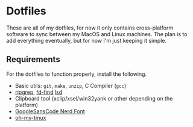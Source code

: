 # Dotfiles

These are all of my dotfiles, for now it only contains cross-platform software to sync between my MacOS and Linux machines. The plan is to add everything eventually, but for now I'm just keeping it simple.


## Requirements
For the dotfiles to function properly, install the following.

- Basic utils: `git`, `make`, `unzip`, C Compiler (`gcc`)
- [ripgrep](https://github.com/BurntSushi/ripgrep#installation),
  [fd-find](https://github.com/sharkdp/fd#installation)
  [lsd](https://github.com/lsd-rs/lsd#installation)
- Clipboard tool (xclip/xsel/win32yank or other depending on the platform)
- [GoogleSansCode Nerd Font](https://github.com/E-Vertin/GoogleSansCode-NerdFont)
- [oh-my-tmux](https://github.com/gpakosz/.tmux)
